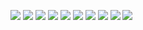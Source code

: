 ![](/img/proofs-from-the-book-194.jpg)
![](/img/proofs-from-the-book-195.jpg)
![](/img/proofs-from-the-book-196.jpg)
![](/img/proofs-from-the-book-197.jpg)
![](/img/proofs-from-the-book-198.jpg)
![](/img/proofs-from-the-book-199.jpg)
![](/img/proofs-from-the-book-200.jpg)
![](/img/proofs-from-the-book-201.jpg)
![](/img/proofs-from-the-book-202.jpg)
![](/img/proofs-from-the-book-203.jpg)
